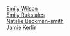 [Emily Wilson](https://github.com/emwilson243/TidyTuesday)  
[Emily Rukstales](https://github.com/erukstales/TidyTuesday)  
[Natalie Beckman-smith](https://github.com/nataliebeckmansmith/Tidy_Tuesdays.git)  
[Jamie Kerlin](https://github.com/jamiekerlin/tidytuesday)
